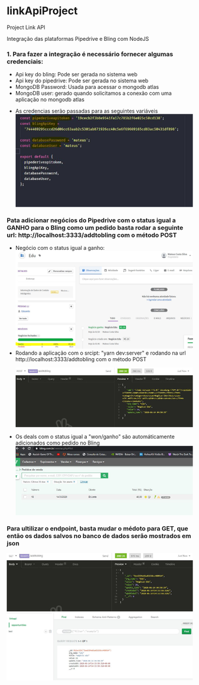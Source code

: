 # linkApiProject

Project Link API

Integração das plataformas Pipedrive e Bling com NodeJS

<h3>1. Para fazer a integração é necessário fornecer algumas credenciais:</h3>
  <ul>
    <li>Api key do bling: Pode ser gerada no sistema web</li>
    <li>Api key do pipedrive: Pode ser gerada no sistema web</li>
    <li>MongoDB Password: Usada para acessar o mongodb atlas</li>
    <li>MongoDB user: gerado quando solicitamos a conexão com uma aplicação no mongodb atlas</li>
  </ul>
  <ul>
    <li>As credencias serão passadas para as seguintes variáveis</li>
    <img src="./src/img/cred.JPG">
  </ul>
<h3>Pata adicionar negócios do Pipedrive com o status igual a GANHO para o Bling como um pedido basta rodar a seguinte url: http://localhost:3333/addtobling  com o método POST</h3>
<ul>
  <li>Negócio com o status igual a ganho:</li>
  <img src="./src/img/ganho.JPG">
  <li>Rodando a aplicação com o srcipt: "yarn dev:server" e rodando na url http://localhost:3333/addtobling com o método POST <p>
  <img src="./src/img/insomnia.JPG">
  <li>Os deals com o status igual a "won/ganho" são automáticamente adicionados como pedido no Bling</li>
  <img src="./src/img/bling.JPG">
</ul>
<h3>Para ultilizar o endpoint, basta mudar o médoto para GET, que então os dados salvos no banco de dados serão mostrados em json</h3>
<img src="./src/img/endpoint.JPG">
<img src="./src/img/mongodb.JPG">
